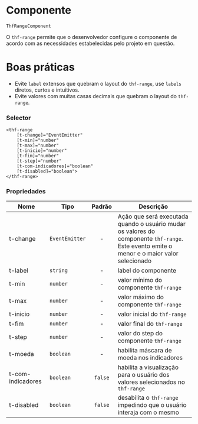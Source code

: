 # Componente

`ThfRangeComponent`

O `thf-range` permite que o desenvolvedor configure o componente de acordo com as necessidades estabelecidas pelo projeto em questão.

# Boas práticas

- Evite `label` extensos que quebram o layout do `thf-range`, use `labels` diretos, curtos e intuitivos.
- Evite valores com muitas casas decimais que quebram o layout do `thf-range`.

### **Selector**

```
<thf-range 
    [t-change]="EventEmitter"
    [t-min]="number" 
    [t-max]="number" 
    [t-inicio]="number" 
    [t-fim]="number" 
    [t-step]="number"
    [t-com-indicadores]="boolean"
    [t-disabled]="boolean">
</thf-range>
```

### **Propriedades**   

 Nome | Tipo | Padrão | Descrição
--------|------|:------:|------
t-change|`EventEmitter`|-|Ação que será executada quando o usuário mudar os valores do componente `thf-range`. Este evento emite o menor e o maior valor selecionado
t-label |`string`|-| label do componente
t-min |`number`|-| valor mínimo do componente `thf-range`
t-max |`number`|-| valor máximo do componente `thf-range`
t-inicio |`number`|-| valor inicial do `thf-range`
t-fim |`number`|-| valor final do `thf-range`
t-step |`number`|-| valor do step do componente `thf-range`
t-moeda |`boolean`|-| habilita máscara de moeda nos indicadores
t-com-indicadores |`boolean`|`false`| habilita a visualização para o usuário dos valores selecionados no `thf-range`
t-disabled |`boolean`|`false`| desabilita o `thf-range` impedindo que o usuário interaja com o mesmo